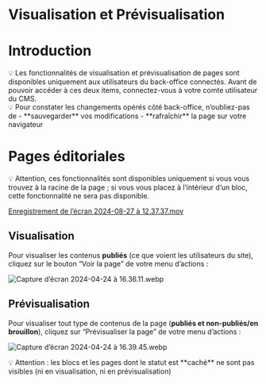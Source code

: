 # Visualisation et Prévisualisation

# Introduction

<aside>
💡 Les fonctionnalités de visualisation et prévisualisation de pages sont disponibles uniquement aux utilisateurs du back-office connectés. Avant de pouvoir accéder à ces deux items, connectez-vous à votre comte utilisateur du CMS.

</aside>

<aside>
💡 Pour constater les changements opérés côté back-office, n’oubliez-pas de 
- **sauvegarder** vos modifications
- **rafraîchir** la page sur votre navigateur

</aside>

# Pages éditoriales

<aside>
💡 Attention, ces fonctionnalités sont disponibles uniquement si vous vous trouvez à la racine de la page ; si vous vous placez à l’intérieur d’un bloc, cette fonctionnalité ne sera pas disponible.

</aside>

[Enregistrement de l’écran 2024-08-27 à 12.37.37.mov](Visualisation%20et%20Prévisualisation/Enregistrement_de_lecran_2024-08-27_a_12.37.37.mov)

## Visualisation

Pour visualiser les contenus **publiés** (ce que voient les utilisateurs du site), cliquez sur le bouton “Voir la page” de votre menu d’actions :

![Capture d’écran 2024-04-24 à 16.36.11.webp](Visualisation%20et%20Prévisualisation/Capture_decran_2024-04-24_a_16.36.11.webp)

## Prévisualisation

Pour visualiser tout type de contenus de la page (**publiés et non-publiés/en brouillon**), cliquez sur “Prévisualiser la page” de votre menu d’actions :

![Capture d’écran 2024-04-24 à 16.39.45.webp](Visualisation%20et%20Prévisualisation/Capture_decran_2024-04-24_a_16.39.45.webp)

<aside>
💡 Attention : les blocs et les pages dont le statut est **caché** ne sont pas visibles (ni en visualisation, ni en prévisualisation)

</aside>
